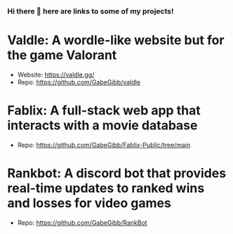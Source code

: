 ### Hi there 👋 here are links to some of my projects!

# Valdle: A wordle-like website but for the game Valorant
- Website: https://valdle.gg/
- Repo: https://github.com/GabeGibb/valdle
# Fablix: A full-stack web app that interacts with a movie database
- Repo: https://github.com/GabeGibb/Fablix-Public/tree/main
# Rankbot: A discord bot that provides real-time updates to ranked wins and losses for video games
- Repo: https://github.com/GabeGibb/RankBot


